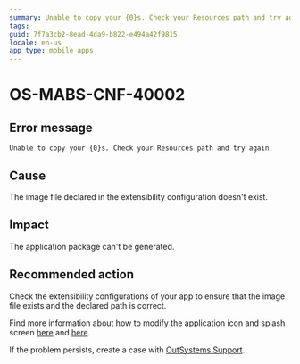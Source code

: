 ```yaml
---
summary: Unable to copy your {0}s. Check your Resources path and try again.
tags:
guid: 7f7a3cb2-8ead-4da9-b822-e494a42f9815
locale: en-us
app_type: mobile apps
---
```


# OS-MABS-CNF-40002

## Error message

`Unable to copy your {0}s. Check your Resources path and try again.`

## Cause

The image file declared in the extensibility configuration doesn't exist.

## Impact

The application package can't be generated.

## Recommended action

Check the extensibility configurations of your app to ensure that the image file exists and the declared path is correct.

Find more information about how to modify the application icon and splash screen [here](https://success.outsystems.com/Documentation/11/Delivering_Mobile_Apps/Customize_Your_Mobile_App/Modify_the_App_Icon) and [here](https://success.outsystems.com/Documentation/11/Delivering_Mobile_Apps/Customize_Your_Mobile_App/Use_Custom_Splash_Screens).

If the problem persists, create a case with [OutSystems Support](https://success.outsystems.com/Support).
